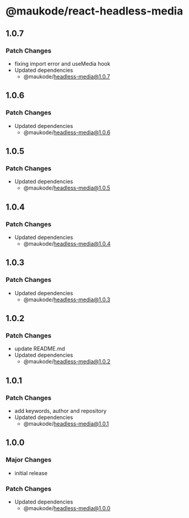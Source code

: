 # @maukode/react-headless-media

## 1.0.7

### Patch Changes

- fixing import error and useMedia hook
- Updated dependencies
  - @maukode/headless-media@1.0.7

## 1.0.6

### Patch Changes

- Updated dependencies
  - @maukode/headless-media@1.0.6

## 1.0.5

### Patch Changes

- Updated dependencies
  - @maukode/headless-media@1.0.5

## 1.0.4

### Patch Changes

- Updated dependencies
  - @maukode/headless-media@1.0.4

## 1.0.3

### Patch Changes

- Updated dependencies
  - @maukode/headless-media@1.0.3

## 1.0.2

### Patch Changes

- update README.md
- Updated dependencies
  - @maukode/headless-media@1.0.2

## 1.0.1

### Patch Changes

- add keywords, author and repository
- Updated dependencies
  - @maukode/headless-media@1.0.1

## 1.0.0

### Major Changes

- initial release

### Patch Changes

- Updated dependencies
  - @maukode/headless-media@1.0.0
